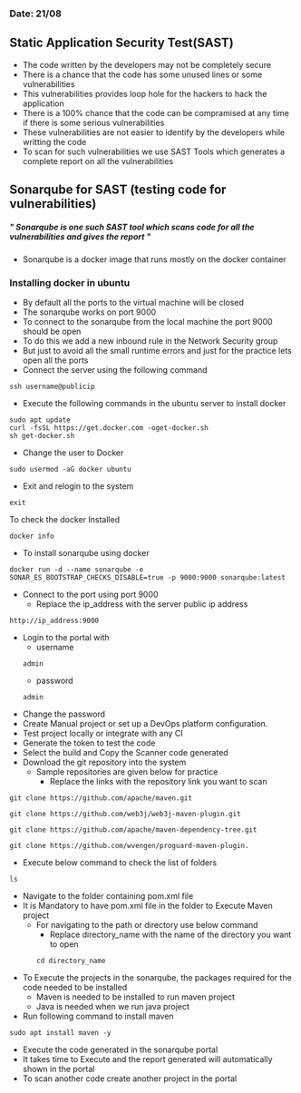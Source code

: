 ### Date: 21/08
## Static Application Security Test(SAST)
* The code written by the developers may not be completely secure
* There is a chance that the code has some unused lines or some vulnerabilities
* This vulnerabilities provides loop hole for the hackers to hack the application
* There is a 100% chance that the code can be compramised at any time if there is some serious vulnerabilities
* These vulnerabilities are not easier to identify by the developers while writting the code
* To scan for such vulnerabilities we use SAST Tools which generates a complete report on all the vulnerabilities
## Sonarqube for SAST (testing code for vulnerabilities)
##### " Sonarqube is one such SAST tool which scans code for all the vulnerabilities and gives the report "
* Sonarqube is a docker image that runs mostly on the docker container
###  Installing docker in ubuntu
  * By default all the ports to the virtual machine will be closed
  * The sonarqube works on port 9000
  * To connect to the sonarqube from the local machine the port 9000 should be open
  * To do this we add a new inbound rule in the Network Security group
  * But just to avoid all the small runtime errors and just for the practice lets open all the ports
  * Connect the server using the following command
```
ssh username@publicip
```
* Execute the following commands in the ubuntu server to install docker
``` 
sudo apt update
curl -fsSL https://get.docker.com -oget-docker.sh
sh get-docker.sh
```
* Change the  user to Docker
```
sudo usermod -aG docker ubuntu
```
* Exit and relogin to the system
```
exit
```
To check the docker Installed
```
docker info
```
* To install sonarqube using docker
``` 
docker run -d --name sonarqube -e SONAR_ES_BOOTSTRAP_CHECKS_DISABLE=true -p 9000:9000 sonarqube:latest
```
* Connect to the port using port 9000
  * Replace the ip_address with the server public ip address
```
http://ip_address:9000
```
* Login to the portal with 
    * username 
    ```
    admin
    ```
    * password
    ```
    admin
    ```
* Change the password
* Create Manual project or set up a DevOps platform configuration.
* Test project locally or integrate with any CI 
* Generate the token to test the code
* Select the build and Copy the Scanner code generated
* Download the git repository into the system
  * Sample repositories are given below for practice
    * Replace the links with the repository link you want to scan
```
git clone https://github.com/apache/maven.git
```
```
git clone https://github.com/web3j/web3j-maven-plugin.git
```
```
git clone https://github.com/apache/maven-dependency-tree.git
```
```
git clone https://github.com/wvengen/proguard-maven-plugin.
```
* Execute below command to check the list of folders
```
ls
```
* Navigate to the folder containing pom.xml file
* It is Mandatory to have pom.xml file in the folder to Execute Maven project
  * For navigating to the path or directory use below command
    * Replace directory_name with the name of the directory you want to open
    ```
    cd directory_name
    ```
* To Execute the projects in the sonarqube, the packages required for the code needed to be installed
  * Maven is needed to be installed to run maven project
  * Java is needed when we run java project
* Run following command to install maven
```
sudo apt install maven -y
```
* Execute the code generated in the sonarqube portal
* It takes time to Execute and the report generated will automatically shown in the portal
* To scan another code create another project in the portal